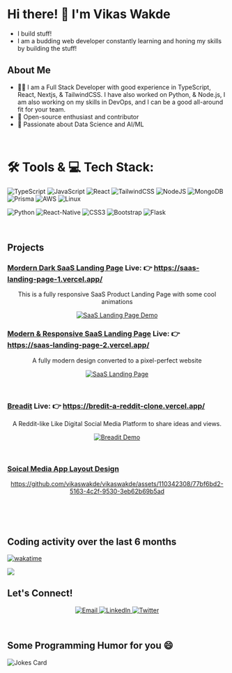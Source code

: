 # Hi there! 👋 I'm Vikas Wakde

- I build stuff! 
- I am a budding web developer constantly learning and honing my skills by building the stuff!

## About Me

- 👨‍💻 I am a Full Stack Developer with good experience in TypeScript, React, Nextjs, & TailwindCSS. I have also worked on Python, & Node.js, I am also working on my skills in DevOps, and I can be a good all-around fit for your team.
- 🌟 Open-source enthusiast and contributor
- 🚀 Passionate about Data Science and AI/ML

<br>

# 🛠 Tools & 💻 Tech Stack:

![TypeScript](https://img.shields.io/badge/typescript-%23007ACC.svg?style=for-the-badge&logo=typescript&logoColor=white)
![JavaScript](https://img.shields.io/badge/javascript-%23323330.svg?style=for-the-badge&logo=javascript&logoColor=%23F7DF1E) 
![React](https://img.shields.io/badge/react-%2320232a.svg?style=for-the-badge&logo=react&logoColor=%2361DAFB) 
![TailwindCSS](https://img.shields.io/badge/tailwindcss-FF6C37?style=for-the-badge&logo=tailwindcss&logoColor=white) 
![NodeJS](https://img.shields.io/badge/node.js-6DA55F?style=for-the-badge&logo=node.js&logoColor=white) 
![MongoDB](https://img.shields.io/badge/MongoDB-%234ea94b.svg?style=for-the-badge&logo=mongodb&logoColor=white) 
![Prisma](https://img.shields.io/badge/Prisma-3982CE?style=for-the-badge&logo=Prisma&logoColor=white)
![AWS](https://img.shields.io/badge/AWS-%23FF9900.svg?style=for-the-badge&logo=amazon-aws&logoColor=white)
![Linux](https://img.shields.io/badge/Linux-FCC624?style=for-the-badge&logo=linux&logoColor=black)

![Python](https://img.shields.io/badge/python-3670A0?style=for-the-badge&logo=python&logoColor=ffdd54)
![React-Native](https://img.shields.io/badge/react_native-%2320232a.svg?style=for-the-badge&logo=react&logoColor=%23F7DF1E) 
![CSS3](https://img.shields.io/badge/css3-%231572B6.svg?style=for-the-badge&logo=css3&logoColor=white) 
![Bootstrap](https://img.shields.io/badge/bootstrap-%23563D7C.svg?style=for-the-badge&logo=bootstrap&logoColor=white) 
![Flask](https://img.shields.io/badge/flask-%23000.svg?style=for-the-badge&logo=flask&logoColor=white)





<br>
      
## Projects

### <a href="https://github.com/vikaswakde/SaaS-Landing-Page-1" target="_blank">Mordern Dark SaaS Landing Page</a>  Live: 👉  https://saas-landing-page-1.vercel.app/

<div align='center'>
<p>
    This is a fully responsive SaaS Product Landing Page with some cool animations
</p>


[![SaaS Landing Page Demo](https://img.youtube.com/vi/mZ4EkFk6Yks/0.jpg)](https://youtu.be/mZ4EkFk6Yks)
</div>

<be>



### <a href="https://github.com/vikaswakde/SaaS-Landing-Page-2" target="_blank">Modern & Responsive SaaS Landing Page</a>  Live: 👉  https://saas-landing-page-2.vercel.app/

<div align='center'>
<p>
    A fully modern design converted to a pixel-perfect website
</p>
      
[![SaaS Landing Page](https://img.youtube.com/vi/MOhea1lQ-J0/0.jpg)](https://youtu.be/MOhea1lQ-J0)
</div>

<br>



### <a href="https://github.com/vikaswakde/breadit" target="_blank">Breadit</a>  Live: 👉  https://bredit-a-reddit-clone.vercel.app/

<div align='center'>
<p>
    A Reddit-like Like Digital Social Media Platform to share ideas and views.
</p>
      
[![Breadit Demo](https://img.youtube.com/vi/Vrm3Fy-AFzY/0.jpg)](https://www.youtube.com/watch?v=Vrm3Fy-AFzY)
</div>

<br>



### <a href="https://github.com/vikaswakde/chat-ui" target="_blank">Soical Media App Layout Design</a>

<div align='center'>

 https://github.com/vikaswakde/vikaswakde/assets/110342308/77bf6bd2-5163-4c2f-9530-3eb62b69b5ad

 </div>


<br>

<br>

<br>



## Coding activity over the last 6 months

[![wakatime](https://wakatime.com/badge/user/e0924061-b0ef-42bd-ae36-7f85d3424693.svg)](https://wakatime.com/@vikaswakde)

<img align="center" src="https://wakatime.com/share/@vikaswakde/8623fd3d-2424-4de9-a61f-7537d6837d4a.svg"/>

<br>


## Let's Connect!

<p align="center">
  <a href="mailto:vikaswakdepc@gmail.com">
    <img src="https://img.shields.io/badge/Email-vikaswakdepc%40gmail.com-red?style=flat-square&logo=gmail" alt="Email">
  </a>
  <a href="https://www.linkedin.com/in/vikas-wakde-a7b1b6227/">
    <img src="https://img.shields.io/badge/LinkedIn-Vikas%20Wakde-blue?style=flat-square&logo=linkedin" alt="LinkedIn">
  </a>
  <a href="https://twitter.com/vikaswakdeos">
    <img src="https://img.shields.io/badge/Twitter-vikaswakdeos-blue?style=flat-square&logo=twitter" alt="Twitter">
  </a>
</p>

<br>

## Some Programming Humor for you :smile:

![Jokes Card](https://readme-jokes.vercel.app/api?theme=dark)

<br>
